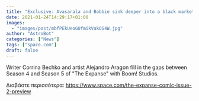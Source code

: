 ```yaml
---
title: "Exclusive: Avasarala and Bobbie sink deeper into a black market weapons ring in 'The Expanse #2'"
date: 2021-01-24T14:29:17+01:00
images:
  - "images/post/mbfPEkUeoGUfmikVakQS4W.jpg"
author: "AstroBot"
categories: ["News"]
tags: ["space.com"]
draft: false
---
```


Writer Corrina Bechko and artist Alejandro Aragon fill in the gaps between Season 4 and Season 5 of "The Expanse" with Boom! Studios. 

Διαβάστε περισσότερα: https://www.space.com/the-expanse-comic-issue-2-preview
